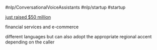 #nlp/ConversationalVoiceAssistants
#nlp/startup 
#startup 

[just raised $50 million](https://www.prnewswire.com/in/news-releases/ai-rudder-raises-us-50-million-in-series-b-funding-to-propel-growth-and-international-expansion-890064163.html "https://www.prnewswire.com/in/news-releases/ai-rudder-raises-us-50-million-in-series-b-funding-to-propel-growth-and-international-expansion-890064163.html")

financial services and e-commerce

different languages but can also adopt the appropriate regional accent depending on the caller